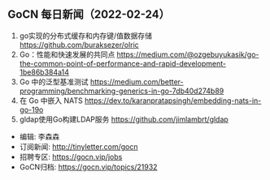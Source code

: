 ## GoCN 每日新闻（2022-02-24）

1. go实现的分布式缓存和内存键/值数据存储 https://github.com/buraksezer/olric
2. Go：性能和快速发展的共同点 https://medium.com/@ozgebuyukasik/go-the-common-point-of-performance-and-rapid-development-1be86b384a14
3. Go 中的泛型基准测试 https://medium.com/better-programming/benchmarking-generics-in-go-7db40d274b89
4. 在 Go 中嵌入 NATS https://dev.to/karanpratapsingh/embedding-nats-in-go-19o
5. gldap使用Go构建LDAP服务 https://github.com/jimlambrt/gldap

- 编辑: 李森森
- 订阅新闻: http://tinyletter.com/gocn
- 招聘专区: https://gocn.vip/jobs
- GoCN归档: https://gocn.vip/topics/21932

